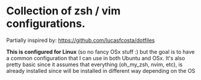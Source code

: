 # Collection of zsh / vim configurations.

Partially inspired by: https://github.com/lucasfcosta/dotfiles

**This is configured for Linux** (so no fancy OSx stuff :) but the goal is to have a common configuration that I can use in both Ubuntu and OSx.
It's also pretty basic since it assumes that everything (oh_my_zsh, nvim, etc), is already installed since will be installed in different way depending on the OS

